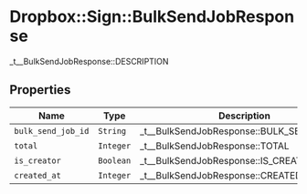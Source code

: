 # Dropbox::Sign::BulkSendJobResponse

_t__BulkSendJobResponse::DESCRIPTION

## Properties

| Name | Type | Description | Notes |
| ---- | ---- | ----------- | ----- |
| `bulk_send_job_id` | ```String``` |  _t__BulkSendJobResponse::BULK_SEND_JOB_ID  |  |
| `total` | ```Integer``` |  _t__BulkSendJobResponse::TOTAL  |  |
| `is_creator` | ```Boolean``` |  _t__BulkSendJobResponse::IS_CREATOR  |  |
| `created_at` | ```Integer``` |  _t__BulkSendJobResponse::CREATED_AT  |  |

